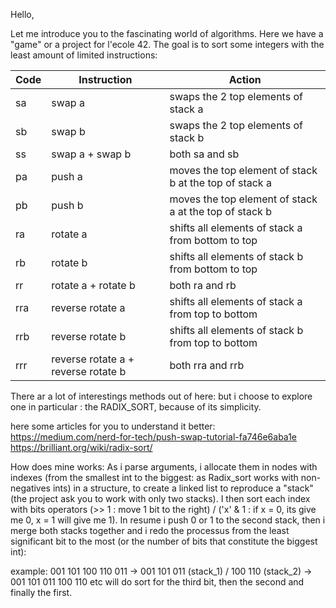 Hello, 

Let me introduce you to the fascinating world of algorithms. Here we have a "game" or a project for l'ecole 42.
The goal is to sort some integers with the least amount of limited instructions:

Code	| Instruction	                        |          Action                                            |
------|-------------------------------------|------------------------------------------------------------|
sa    | swap a	                            | swaps the 2 top elements of stack a                        |
sb	  | swap b	                            | swaps the 2 top elements of stack b                        |
ss	  | swap a + swap b	                    | both sa and sb                                             |     
pa	  | push a	                            | moves the top element of stack b at the top of stack a     | 
pb	  | push b	                            | moves the top element of stack a at the top of stack b     |
ra	  | rotate a	                          | shifts all elements of stack a from bottom to top          |
rb	  | rotate b	                          | shifts all elements of stack b from bottom to top          |
rr	  | rotate a + rotate b	                | both ra and rb                                             | 
rra	  | reverse rotate a	                  | shifts all elements of stack a from top to bottom          |
rrb	  | reverse rotate b	                  | shifts all elements of stack b from top to bottom          |
rrr	  | reverse rotate a + reverse rotate b	| both rra and rrb                                           |    


There ar a lot of interestings methods out of here:
but i choose to explore one in particular : the RADIX_SORT, because of its simplicity.

here some articles for you to understand it better:
https://medium.com/nerd-for-tech/push-swap-tutorial-fa746e6aba1e
https://brilliant.org/wiki/radix-sort/

How does mine works: 
As i parse arguments, i allocate them in nodes with indexes (from the smallest int to the biggest: as Radix_sort works with non-negatives ints) in a structure,
to create a linked list to reproduce a "stack" (the project ask you to work with only two stacks).
I then sort each index with bits operators (>> 1 : move 1 bit to the right) / ('x' & 1 : if x = 0, its give me 0, x = 1 will give me 1).
In resume i push 0 or 1 to the second stack, then i merge both stacks together and i redo the processus from the least significant bit to the most (or the number of bits that constitute the biggest int):

example: 
001 101 100 110 011 -> 001 101 011 (stack_1) / 100 110 (stack_2) -> 001 101 011 100 110 etc 
will do sort for the third bit, then the second and finally the first.
